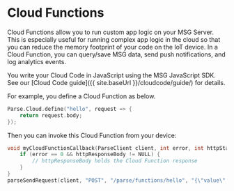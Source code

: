 # Cloud Functions

Cloud Functions allow you to run custom app logic on your MSG Server. This is especially useful for running complex app logic in the cloud so that you can reduce the memory footprint of your code on the IoT device. In a Cloud Function, you can query/save MSG data, send push notifications, and log analytics events.

You write your Cloud Code in JavaScript using the MSG JavaScript SDK. See our [Cloud Code guide]({{ site.baseUrl }}/cloudcode/guide/) for details.

For example, you define a Cloud Function as below.

```cpp
Parse.Cloud.define("hello", request => {
	return request.body;
});
```

Then you can invoke this Cloud Function from your device:

```cpp
void myCloudFunctionCallback(ParseClient client, int error, int httpStatus, const char* httpResponseBody) {
	if (error == 0 && httpResponseBody != NULL) {
		// httpResponseBody holds the Cloud Function response
	}
}
parseSendRequest(client, "POST", "/parse/functions/hello", "{\"value\":\"echo\"}", myCloudFunctionCallback);
```
